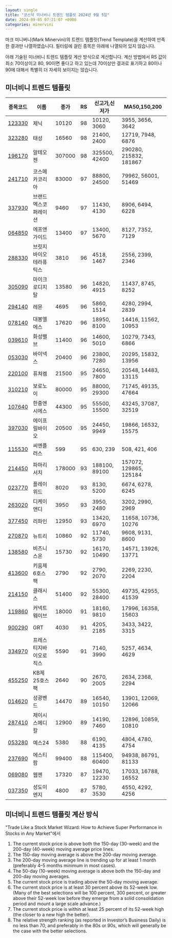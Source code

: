 ```yaml
---
layout: single
title: "코스닥 미너비니 트렌드 템플릿 2024년 9월 5일"
date: 2024-09-05 07:21:07 +0900
categories: minervini
---
```

마크 미니버니(Mark Minervini)의 트렌드 템플릿(Trend Template)을 계산하여 만족한 결과만 나열하였습니다. 필터링에 걸린 종목은 아래에 나열되어 있지 않습니다.

아래 기술된 미너비니 트렌드 템플릿 계산 방식으로 계산합니다. 계산 방법에서 RS 값이 최소 70이상이고 80, 90이면 좋다고 하고 있는데 70이상만 결과로 표기하고 80이나 90에 대해서 특별히 더 자세히 보이지는 않습니다.

## 미너비니 트렌드 템플릿

|종목코드|이름|종가|RS|신고가,신저가|MA50,150,200|
|------|---|---|--|---------|------------|
|[123330](https://finance.daum.net/quotes/A123330)|제닉|10120|98|10120, 3060|3955, 3656, 3642|
|[323280](https://finance.daum.net/quotes/A323280)|태성|16560|98|21400, 2400|12719, 7948, 6876|
|[196170](https://finance.daum.net/quotes/A196170)|알테오젠|307000|98|325500, 42400|290280, 215832, 181867|
|[241710](https://finance.daum.net/quotes/A241710)|코스메카코리아|83000|97|88800, 24500|79962, 56001, 51469|
|[337930](https://finance.daum.net/quotes/A337930)|브랜드엑스코퍼레이션|9460|97|11430, 4130|8906, 6494, 6228|
|[064850](https://finance.daum.net/quotes/A064850)|에프앤가이드|13400|97|13400, 5670|8127, 7352, 7129|
|[288330](https://finance.daum.net/quotes/A288330)|브릿지바이오테라퓨틱스|3810|96|4518, 1467|2556, 2399, 2346|
|[305090](https://finance.daum.net/quotes/A305090)|마이크로디지탈|13580|96|14820, 4915|11437, 8745, 8252|
|[294140](https://finance.daum.net/quotes/A294140)|레몬|4695|96|5860, 1514|4280, 2994, 2839|
|[078140](https://finance.daum.net/quotes/A078140)|대봉엘에스|17620|96|18950, 8100|14416, 11562, 10953|
|[039610](https://finance.daum.net/quotes/A039610)|화성밸브|11400|96|14600, 5010|10279, 7343, 6866|
|[053030](https://finance.daum.net/quotes/A053030)|바이넥스|20400|96|23800, 7280|20295, 15832, 13956|
|[220100](https://finance.daum.net/quotes/A220100)|퓨쳐켐|21500|95|24650, 7800|20548, 14483, 13115|
|[310210](https://finance.daum.net/quotes/A310210)|보로노이|80000|95|88000, 29300|71745, 49135, 47664|
|[107640](https://finance.daum.net/quotes/A107640)|한중엔시에스|44300|95|55500, 15500|43245, 37087, 32519|
|[397030](https://finance.daum.net/quotes/A397030)|에이프릴바이오|20500|95|24450, 9949|19866, 16532, 15575|
|[115530](https://finance.daum.net/quotes/A115530)|씨엔플러스|599|95|630, 239|508, 421, 406|
|[214450](https://finance.daum.net/quotes/A214450)|파마리서치|178000|93|188100, 89100|157072, 129865, 125184|
|[023770](https://finance.daum.net/quotes/A023770)|플레이위드|8020|93|8130, 5200|6674, 6278, 6245|
|[263020](https://finance.daum.net/quotes/A263020)|디케이앤디|3950|93|3950, 2480|3202, 2990, 2969|
|[377450](https://finance.daum.net/quotes/A377450)|리파인|12950|93|13420, 6970|11658, 10736, 10276|
|[270870](https://finance.daum.net/quotes/A270870)|뉴트리|10860|92|11740, 5730|9608, 9131, 8600|
|[138580](https://finance.daum.net/quotes/A138580)|비즈니스온|15730|92|16170, 10490|14571, 13926, 13771|
|[413600](https://finance.daum.net/quotes/A413600)|키움제6호스팩|2790|92|2790, 2070|2269, 2230, 2204|
|[214150](https://finance.daum.net/quotes/A214150)|클래시스|51400|92|55300, 28400|49735, 42955, 41539|
|[119860](https://finance.daum.net/quotes/A119860)|커넥트웨이브|18000|91|18160, 9810|17996, 16358, 15603|
|[900290](https://finance.daum.net/quotes/A900290)|GRT|4030|91|4205, 2185|3433, 3422, 3315|
|[334970](https://finance.daum.net/quotes/A334970)|프레스티지바이오로직스|5590|91|7140, 3990|5257, 4634, 4629|
|[455250](https://finance.daum.net/quotes/A455250)|KB제25호스팩|2640|90|2670, 2005|2634, 2368, 2294|
|[014620](https://finance.daum.net/quotes/A014620)|성광벤드|14470|89|16540, 10150|13901, 12069, 12066|
|[287410](https://finance.daum.net/quotes/A287410)|제이시스메디칼|12900|89|14190, 7460|12896, 10859, 10810|
|[053280](https://finance.daum.net/quotes/A053280)|예스24|5380|88|6190, 4135|4804, 4780, 4754|
|[237690](https://finance.daum.net/quotes/A237690)|에스티팜|99400|88|115400, 60400|94938, 86791, 81133|
|[069080](https://finance.daum.net/quotes/A069080)|웹젠|17320|87|19470, 12230|17033, 16788, 16552|
|[037350](https://finance.daum.net/quotes/A037350)|성도이엔지|4800|87|5780, 3530|4550, 4292, 4256|

## 미너비니 트렌드 템플릿 계산 방식

"Trade Like a Stock Market Wizard: How to Achieve Super Performance in Stocks in Any Market"에서

 1. The current stock price is above both the 150-day (30-week) and the 200-day (40-week) moving average price lines.
 1. The 150-day moving average is above the 200-day moving average.
 1. The 200-day moving average line is trending up for at least 1 month (preferably 4–5 months minimum in most cases).
 1. The 50-day (10-week) moving average is above both the 150-day and 200-day moving averages.
 1. The current stock price is trading above the 50-day moving average.
 1. The current stock price is at least 30 percent above its 52-week low. (Many of the best selections will be 100 percent, 300 percent, or greater above their 52-week low before they emerge from a solid consolidation period and mount a large scale advance.)
 1. The current stock price is within at least 25 percent of its 52-week high (the closer to a new high the better).
 1. The relative strength ranking (as reported in Investor’s Business Daily) is no less than 70, and preferably in the 80s or 90s, which will generally be the case with the better selections.
